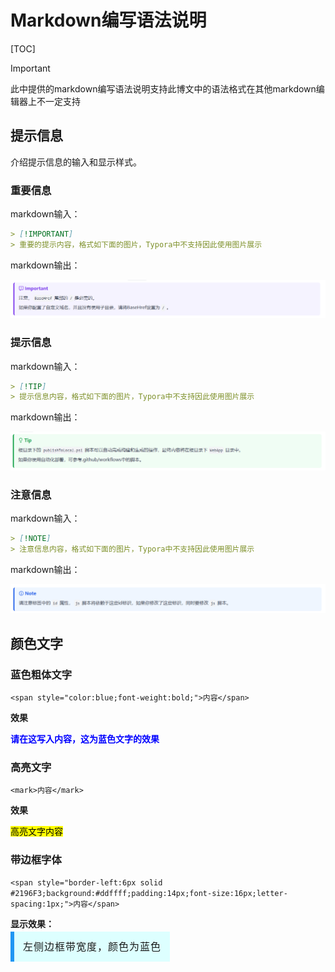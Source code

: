 # Markdown编写语法说明

[TOC]

> [!important]
>
> 此中提供的markdown编写语法说明支持此博文中的语法格式在其他markdown编辑器上不一定支持

## 提示信息

介绍提示信息的输入和显示样式。

### 重要信息

markdown输入：

```markdown
> [!IMPORTANT]
> 重要的提示内容，格式如下面的图片，Typora中不支持因此使用图片展示
```



markdown输出：

![image-20240528191429151](Images/Markdown编写语法说明/image-20240528191429151.png)

### 提示信息

markdown输入：

```markdown
> [!TIP]
> 提示信息内容，格式如下面的图片，Typora中不支持因此使用图片展示
```



markdown输出：

![image-20240528191925065](Images/Markdown编写语法说明/image-20240528191925065.png)

### 注意信息

markdown输入：

```markdown
> [!NOTE]
> 注意信息内容，格式如下面的图片，Typora中不支持因此使用图片展示
```



markdown输出：

![image-20240528192156405](Images/Markdown编写语法说明/image-20240528192156405.png)

## 颜色文字

### 蓝色粗体文字

`<span style="color:blue;font-weight:bold;">内容</span>`

**效果**

<span style="color:blue;font-weight:bold;">请在这写入内容，这为蓝色文字的效果</span>

### 高亮文字

`<mark>内容</mark>`

**效果**

<mark>高亮文字内容</mark>

### 带边框字体

`<span style="border-left:6px solid #2196F3;background:#ddffff;padding:14px;font-size:16px;letter-spacing:1px;">内容</span>`

**显示效果：**

<span style="border-left:6px solid #2196F3;background:#ddffff;padding:14px;font-size:16px;letter-spacing:1px;">左侧边框带宽度，颜色为蓝色</span>

